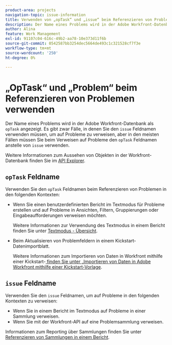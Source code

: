```yaml
---
product-area: projects
navigation-topic: issue-information
title: Verwenden von „opTask“ und „issue“ beim Referenzieren von Problemen
description: Der Name eines Problems wird in der Adobe Workfront-Datenbank als „opTask“ angezeigt. Es gibt zwar Fälle, in denen Sie den Problemfeldnamen verwenden müssen, um auf Probleme zu verweisen, aber in den meisten Fällen müssen Sie beim Verweisen auf Probleme den Feldnamen „opTask“ anstelle von „Problem“ verwenden.
author: Alina
feature: Work Management
exl-id: 91107c04-616c-49b2-aa78-10e373d11f6b
source-git-commit: 0542587bb3254dec5664de493c1c321528cf7f3e
workflow-type: tm+mt
source-wordcount: '250'
ht-degree: 0%

---
```


# „OpTask“ und „Problem“ beim Referenzieren von Problemen verwenden

<!--Audited: 08/2025-->

Der Name eines Problems wird in der Adobe Workfront-Datenbank als `opTask` angezeigt. Es gibt zwar Fälle, in denen Sie den `issue` Feldnamen verwenden müssen, um auf Probleme zu verweisen, aber in den meisten Fällen müssen Sie beim Verweisen auf Probleme den `opTask` Feldnamen anstelle von `issue` verwenden.

Weitere Informationen zum Aussehen von Objekten in der Workfront-Datenbank finden Sie im [API Explorer](https://developer.adobe.com/workfront/api-explorer/).

## `opTask` Feldname

Verwenden Sie den `opTask` Feldnamen beim Referenzieren von Problemen in den folgenden Kontexten:

* Wenn Sie einen benutzerdefinierten Bericht im Textmodus für Probleme erstellen und auf Probleme in Ansichten, Filtern, Gruppierungen oder Eingabeaufforderungen verweisen möchten.

  Weitere Informationen zur Verwendung des Textmodus in einem Bericht finden Sie unter [Textmodus - Übersicht](../../../reports-and-dashboards/reports/text-mode/understand-text-mode.md).

<!--* When you pull information about issues using our API.  
  For more information about the Workfront API, see [Adobe Workfront API](../../../wf-api/workfront-api.md)-->

* Beim Aktualisieren von Problemfeldern in einem Kickstart-Datenimportblatt.

  Weitere Informationen zum Importieren von Daten in Workfront mithilfe einer Kickstart-[ finden Sie unter „Importieren von Daten in Adobe Workfront mithilfe einer Kickstart-Vorlage](../../../administration-and-setup/manage-workfront/using-kick-starts/import-data-via-kickstarts.md).

## `issue` Feldname

Verwenden Sie den `issue` Feldnamen, um auf Probleme in den folgenden Kontexten zu verweisen:

* Wenn Sie in einem Bericht im Textmodus auf Probleme in einer Sammlung verweisen.
* Wenn Sie mit der Workfront-API auf eine Problemsammlung verweisen.

Informationen zum Reporting über Sammlungen finden Sie unter [Referenzieren von Sammlungen in einem Bericht](../../../reports-and-dashboards/reports/text-mode/reference-collections-report.md).

<!--
<note type="tip">
For information about how issues appear in a collection, see the
<a href="https://developer.adobe.com/workfront/api-explorer/" target="_blank">API Explorer</a> and select the API Unsupported option from the upper-right corner of the page.
<br>(NOTE: Drafted because this might not be needed.)
</note>
-->

